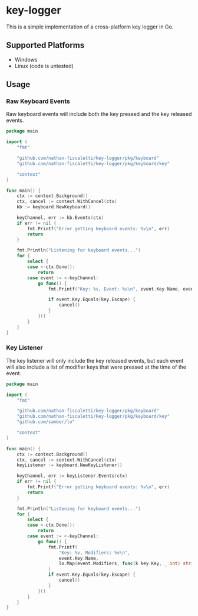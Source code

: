 # key-logger

This is a simple implementation of a cross-platform key logger in Go.

## Supported Platforms

- Windows
- Linux (code is untested)

## Usage

### Raw Keyboard Events

Raw keyboard events will include both the key pressed and the key released events.

```go
package main

import (
	"fmt"

	"github.com/nathan-fiscaletti/key-logger/pkg/keyboard"
	"github.com/nathan-fiscaletti/key-logger/pkg/keyboard/key"

	"context"
)

func main() {
	ctx := context.Background()
	ctx, cancel := context.WithCancel(ctx)
	kb := keyboard.NewKeyboard()

	keyChannel, err := kb.Events(ctx)
	if err != nil {
		fmt.Printf("Error getting keyboard events: %v\n", err)
		return
	}

	fmt.Println("Listening for keyboard events...")
	for {
		select {
		case <-ctx.Done():
			return
		case event := <-keyChannel:
			go func() {
				fmt.Printf("Key: %s, Event: %s\n", event.Key.Name, event.EventType)

				if event.Key.Equals(key.Escape) {
					cancel()
				}
			}()
		}
	}
}
```

### Key Listener

The key listener will only include the key released events, but each event will also include a list
of modifier keys that were pressed at the time of the event.

```go
package main

import (
	"fmt"

	"github.com/nathan-fiscaletti/key-logger/pkg/keyboard"
	"github.com/nathan-fiscaletti/key-logger/pkg/keyboard/key"
	"github.com/samber/lo"

	"context"
)

func main() {
	ctx := context.Background()
	ctx, cancel := context.WithCancel(ctx)
	keyListener := keyboard.NewKeyListener()

	keyChannel, err := keyListener.Events(ctx)
	if err != nil {
		fmt.Printf("Error getting keyboard events: %v\n", err)
		return
	}

	fmt.Println("Listening for keyboard events...")
	for {
		select {
		case <-ctx.Done():
			return
		case event := <-keyChannel:
			go func() {
				fmt.Printf(
					"Key: %v, Modifiers: %v\n",
					event.Key.Name,
					lo.Map(event.Modifiers, func(k key.Key, _ int) string { return k.Name }),
				)
				if event.Key.Equals(key.Escape) {
					cancel()
				}
			}()
		}
	}
}
```